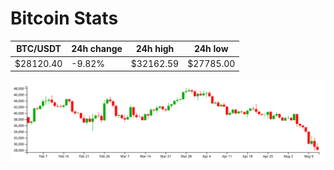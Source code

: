# Bitcoin Stats

BTC/USDT|24h change|24h high|24h low|
|---|---|---|---|
|$28120.40|-9.82%|$32162.59|$27785.00|

<img src="./chart.svg">
